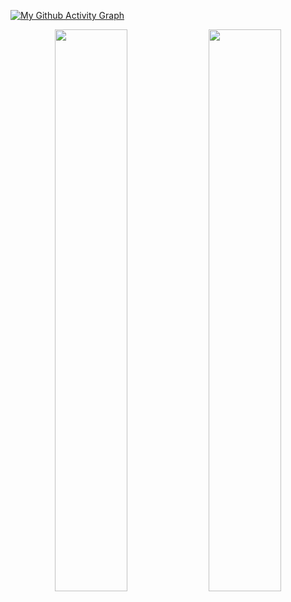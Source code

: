 [![My Github Activity Graph](https://activity-graph.herokuapp.com/graph?username=cjsmx&theme=xcode)](https://git.io/cjsmx)

<p align="center">
	
  <img width="48%" src="https://github-readme-stats.vercel.app/api?username=cjsmx&show_icons=true&theme=dark" />
  <img width="48%" src="https://github-readme-streak-stats.herokuapp.com/?user=cjsmx&theme=dark" />
</p>

